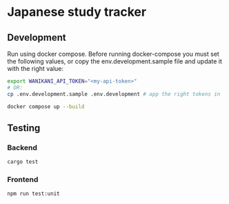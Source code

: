 # Japanese study tracker

## Development

Run using docker compose. Before running docker-compose you must set the following values, or copy the env.development.sample file and update it with the right value:
```bash
export WANIKANI_API_TOKEN="<my-api-token>"
# OR:
cp .env.development.sample .env.development # app the right tokens in
```

```bash
docker compose up --build
```

## Testing
### Backend
```bash
cargo test
```

### Frontend
```bash
npm run test:unit
```